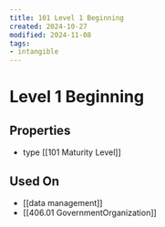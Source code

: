 ```yaml
---
title: 101 Level 1 Beginning
created: 2024-10-27
modified: 2024-11-08
tags:
- intangible
---
```

# Level 1 Beginning
## Properties
- type [[101 Maturity Level]]
## Used On
- [[data management]]
- [[406.01 GovernmentOrganization]]